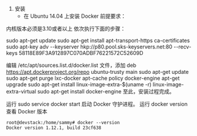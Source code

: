 1. 安装 
   * 在 Ubuntu 14.04 上安装 Docker 
前提要求：

内核版本必须是3.10或者以上
依次执行下面的步骤：

sudo apt-get update
sudo apt-get install apt-transport-https ca-certificates
sudo apt-key adv --keyserver hkp://p80.pool.sks-keyservers.net:80 --recv-keys 58118E89F3A912897C070ADBF76221572C52609D

编辑 /etc/apt/sources.list.d/docker.list 文件，添加 deb https://apt.dockerproject.org/repo ubuntu-trusty main
sudo apt-get update
sudo apt-get purge lxc-docker
apt-cache policy docker-engine
apt-get upgrade
sudo apt-get install linux-image-extra-$(uname -r) linux-image-extra-virtual
sudo apt-get install docker-engine
至此，安装过程完成。

运行 sudo service docker start 启动 Docker 守护进程。
运行 docker version 查看 Docker 版本

```
root@devstack:/home/sammy# docker --version
Docker version 1.12.1, build 23cf638
```
